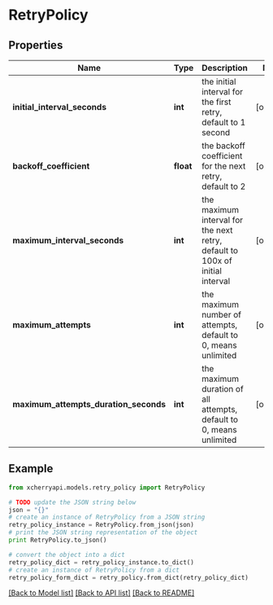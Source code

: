 # RetryPolicy


## Properties
Name | Type | Description | Notes
------------ | ------------- | ------------- | -------------
**initial_interval_seconds** | **int** | the initial interval for the first retry, default to 1 second | [optional] 
**backoff_coefficient** | **float** | the backoff coefficient for the next retry, default to 2 | [optional] 
**maximum_interval_seconds** | **int** | the maximum interval for the next retry, default to 100x of initial interval | [optional] 
**maximum_attempts** | **int** | the maximum number of attempts, default to 0, means unlimited | [optional] 
**maximum_attempts_duration_seconds** | **int** | the maximum duration of all attempts, default to 0, means unlimited | [optional] 

## Example

```python
from xcherryapi.models.retry_policy import RetryPolicy

# TODO update the JSON string below
json = "{}"
# create an instance of RetryPolicy from a JSON string
retry_policy_instance = RetryPolicy.from_json(json)
# print the JSON string representation of the object
print RetryPolicy.to_json()

# convert the object into a dict
retry_policy_dict = retry_policy_instance.to_dict()
# create an instance of RetryPolicy from a dict
retry_policy_form_dict = retry_policy.from_dict(retry_policy_dict)
```
[[Back to Model list]](../README.md#documentation-for-models) [[Back to API list]](../README.md#documentation-for-api-endpoints) [[Back to README]](../README.md)


